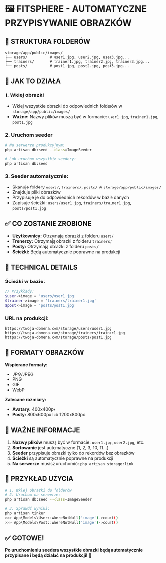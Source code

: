 # 🖼️ FITSPHERE - AUTOMATYCZNE PRZYPISYWANIE OBRAZKÓW

## 📁 **STRUKTURA FOLDERÓW**

```
storage/app/public/images/
├── users/          # user1.jpg, user2.jpg, user3.jpg...
├── trainers/       # trainer1.jpg, trainer2.jpg, trainer3.jpg...
└── posts/          # post1.jpg, post2.jpg, post3.jpg...
```

## 🚀 **JAK TO DZIAŁA**

### **1. Wklej obrazki**
- Wklej wszystkie obrazki do odpowiednich folderów w `storage/app/public/images/`
- **Ważne:** Nazwy plików muszą być w formacie: `user1.jpg`, `trainer1.jpg`, `post1.jpg`

### **2. Uruchom seeder**
```bash
# Na serwerze produkcyjnym:
php artisan db:seed --class=ImageSeeder

# Lub uruchom wszystkie seedery:
php artisan db:seed
```

### **3. Seeder automatycznie:**
- Skanuje foldery `users/`, `trainers/`, `posts/` w `storage/app/public/images/`
- Znajduje pliki obrazków
- Przypisuje je do odpowiednich rekordów w bazie danych
- Zapisuje ścieżki: `users/user1.jpg`, `trainers/trainer1.jpg`, `posts/post1.jpg`

## ✅ **CO ZOSTANIE ZROBIONE**

- **Użytkownicy:** Otrzymają obrazki z folderu `users/`
- **Trenerzy:** Otrzymają obrazki z folderu `trainers/`
- **Posty:** Otrzymają obrazki z folderu `posts/`
- **Ścieżki:** Będą automatycznie poprawne na produkcji

## 🔧 **TECHNICAL DETAILS**

### **Ścieżki w bazie:**
```php
// Przykłady:
$user->image = 'users/user1.jpg'
$trainer->image = 'trainers/trainer1.jpg'
$post->image = 'posts/post1.jpg'
```

### **URL na produkcji:**
```
https://twoja-domena.com/storage/users/user1.jpg
https://twoja-domena.com/storage/trainers/trainer1.jpg
https://twoja-domena.com/storage/posts/post1.jpg
```

## 📝 **FORMATY OBRAZKÓW**

**Wspierane formaty:**
- JPG/JPEG
- PNG
- GIF
- WebP

**Zalecane rozmiary:**
- **Avatary:** 400x400px
- **Posty:** 800x600px lub 1200x800px

## 🚨 **WAŻNE INFORMACJE**

1. **Nazwy plików** muszą być w formacie: `user1.jpg`, `user2.jpg`, etc.
2. **Sortowanie** jest automatyczne (1, 2, 3, 10, 11...)
3. **Seeder** przypisuje obrazki tylko do rekordów bez obrazków
4. **Ścieżki** są automatycznie poprawne na produkcji
5. **Na serwerze** musisz uruchomić: `php artisan storage:link`

## 🎯 **PRZYKŁAD UŻYCIA**

```bash
# 1. Wklej obrazki do folderów
# 2. Uruchom na serwerze:
php artisan db:seed --class=ImageSeeder

# 3. Sprawdź wyniki:
php artisan tinker
>>> App\Models\User::whereNotNull('image')->count()
>>> App\Models\Post::whereNotNull('image')->count()
```

## ✅ **GOTOWE!**

**Po uruchomieniu seedera wszystkie obrazki będą automatycznie przypisane i będą działać na produkcji!** 🚀
